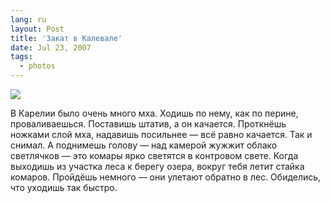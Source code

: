 ```yaml
---
lang: ru
layout: Post
title: 'Закат в Калевале'
date: Jul 23, 2007
tags:
  - photos
---
```


![](photo://Sapegin_Artem_20D_2007-07-12_406-0630)

В Карелии было очень много мха. Ходишь по нему, как по перине, проваливаешься. Поставишь штатив, а он качается. Проткнёшь ножками слой мха, надавишь посильнее — всё равно качается. Так и снимал. А поднимешь голову — над камерой жужжит облако светлячков — это комары ярко светятся в контровом свете. Когда выходишь из участка леса к берегу озера, вокруг тебя летит стайка комаров. Пройдёшь немного — они улетают обратно в лес. Обиделись, что уходишь так быстро.
